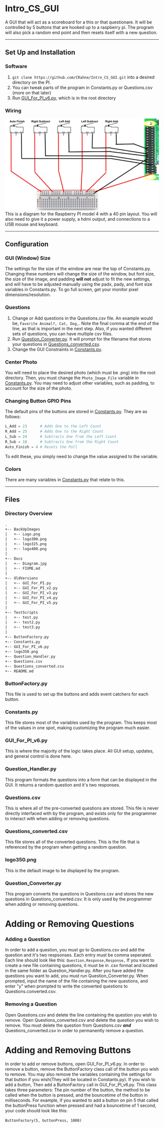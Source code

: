 # Intro_CS_GUI

A GUI that will act as a scoreboard for a this or that questionare. It will be controlled by 5 buttons that are hooked up to a raspberry pi. The program will also pick a random end point and then resets itself with a new question.

---

## Set Up and Installation

### Software

1) `git clone https://github.com/CRahne/Intro_CS_GUI.git` into a desired directory on the PI.
2) You can tweak parts of the program in Constants.py or Questions.csv (more on that later)
3) Run [GUI_For_PI_v6.py](GUI_For_PI_v6.py), which is in the root directory

### Wiring
![alt text](Docs/Diagram.jpg)
This is a diagram for the Raspberry PI model 4 with a 40 pin layout. You will also need to give it a power supply, a hdmi output, and connections to a USB mouse and keyboard.

---

## Configuration

### GUI (Window) Size

The settings for the size of the window are near the top of Constants.py. Changing these numbers will change the size of the 
window, but font size, the size of the image, and padding **will not** adjust to fit the new settings, and will have to be
adjusted manually using the padx, pady, and font size variables in Constants.py. To go full screen, get your monitor pixel dimensions/resolution.

### Questions

1) Change or Add questions in the Questions.csv file. An example would be, ```Favorite Animal?, Cat, Dog,```. Note the final comma at the end of the line, as that is important in the next step. Also, if you wanted different sets of questions, you can have multiple csv files.
2) Run [Question_Converter.py](Question_Converter.py). It will prompt for the filename that stores your questions in [Questions_converted.csv](Questions_converted.csv).
3) Change the GUI Constraints in [Constants.py](Constants.py).

### Center Photo

You will need to place the desired photo (which must be .png) into the root directory. Then, you must change the ```Photo_Image_File``` variable in [Constants.py](Constants.py). You may need to adjust other variables, such as padding, to account for the size of the photo.

### Changing Button GPIO Pins

The default pins of the buttons are stored in [Constants.py](Constants.py). They are as follows:

```python
L_Add = 23      # Adds One to the Left Count
R_Add = 25      # Adds One to the Right Count
L_Sub = 24      # Subtracts One from the Left Count
R_Sub = 18      # Subtracts One from the Right Count
Auto_Finish = 4 # Resets the Poll
```

To edit these, you simply need to change the value assigned to the variable.

### Colors

There are many variables in [Constants.py](Constants.py) that relate to this.



---

## Files

### Directory Overview
```
.
+-- BackUpImages
|   +-- Logo.png
|   +-- logo300.png
|   +-- logo325.png
|   +-- logo400.png
|
+-- Docs
|   +-- Diagram.jpg
|   +-- FIXME.md
|
+-- OldVersions
|   +-- GUI_For_PI.py
|   +-- GUI_For_PI_v2.py
|   +-- GUI_For_PI_v3.py
|   +-- GUI_For_PI_v4.py
|   +-- GUI_For_PI_v5.py
|
+-- TestScripts
|   +-- test.py
|   +-- test2.py
|   +-- test3.py
|
+-- ButtonFactory.py
+-- Constants.py
+-- GUI_For_PI_v6.py
+-- logo350.png
+-- Question_Handler.py
+-- Questions.csv
+-- Questions_converted.csv
+-- README.md
```

### ButtonFactory.py
This file is used to set up the buttons and adds event catchers for each button.

### Constants.py
This file stores most of the variables used by the program. This keeps most of the values in one spot, making 
customizing the program much easier.

### GUI_For_PI_v6.py
This is where the majority of the logic takes place. All GUI setup, updates, and general control is done here.

### Question_Handler.py
This program formats the questions into a form that can be displayed in the GUI. It returns a random question
and it's two responses.

### Questions.csv
This is where all of the pre-converted questions are stored. This file is never directly interfaced with by the
program, and exists only for the programmer to interact with when adding or removing questions.

### Questions_converted.csv
This file stores all of the converted questions. This is the file that is referenced by the program when getting
a random question.

### logo350.png
This is the default image to be displayed by the program.

### Question_Converter.py
This program converts the questions in Questions.csv and stores the new questions in Questions_converted.csv. It
is only used by the programmer when adding or removing questions.

# Adding or Removing Questions

### Adding a Question
In order to add a question, you must go to Questions.csv and add the question and it's two respsonses. Each entry
must be comma seperated. Each line should look like this:
`Question,Response,Response,`
If you want to create a new file containing questions, it must be in .csv format and located in the same folder as Question_Handler.py.
After you have added the questions you want to add, you must run Question_Converter.py. When prompted, input the
name of the file containing the new questions, and enter "y" when prompted to write the converted questions to 
Questions.converted.csv.

### Removing a Question
Open Questions.csv and delete the line containing the question you wish to remove. Open Questions_converted.csv and
delete the question you wish to remove. You must delete the question from Questions.csv **_and_** Questions_converted.csv
in order to permanently remove a question.

# Adding and Removing Buttons
In order to add or remove buttons, open GUI_For_PI_v6.py. In order to remove a button, remove the ButtonFactory class call
of the button you wish to remove. You may also remove the variables containing the settings for that button if you wish(They will
be located in Constants.py). If you wish to add a button, Then add a ButtonFactory call in GUI_For_PI_v6.py. This class takes three parameters: The pin number of the button, the method to be called when the button is pressed, and the bouncetime of the button in milliseconds. For example, if you wanted to add a button on pin 5 that called the buttonPress function when pressed and had a bouncetime of 1 second, your code should look like this:

`ButtonFactory(5, buttonPress, 1000)`

